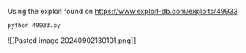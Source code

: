 Using the exploit found on https://www.exploit-db.com/exploits/49933

```bash
python 49933.py
```
![[Pasted image 20240902130101.png]]
